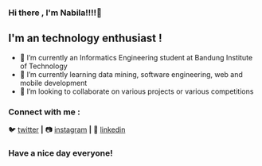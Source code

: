 ### Hi there , I'm Nabila!!!!👋 

## I'm an technology enthusiast !
 - 🔭 I’m currently an Informatics Engineering student at Bandung Institute of Technology
 - 🌱 I’m currently learning data mining, software engineering, web and mobile development
 - 👯 I’m looking to collaborate on various projects or various competitions

### Connect with me :
🐦 [twitter][twitter] **|** 
📷 [instagram][instagram] **|** 
👔 [linkedin][linkedin]

[twitter]: https://twitter.com/nabilaherfa/
[instagram]: https://instagram.com/nabilaherfaa/
[linkedin]: https://www.linkedin.com/in/nabilaherfa/

### Have a nice day everyone!
